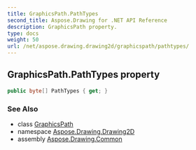 ```yaml
---
title: GraphicsPath.PathTypes
second_title: Aspose.Drawing for .NET API Reference
description: GraphicsPath property. 
type: docs
weight: 50
url: /net/aspose.drawing.drawing2d/graphicspath/pathtypes/
---
```

## GraphicsPath.PathTypes property

```csharp
public byte[] PathTypes { get; }
```

### See Also

* class [GraphicsPath](../)
* namespace [Aspose.Drawing.Drawing2D](../../graphicspath/)
* assembly [Aspose.Drawing.Common](../../../)


